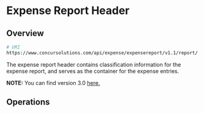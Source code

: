 # Expense Report Header

## Overview

```bash
# URI
https://www.concursolutions.com/api/expense/expensereport/v1.1/report/
```

The expense report header contains classification information for the expense report, and serves as the container for the expense entries.

<aside class="notice">
<strong>NOTE:</strong> You can find version 3.0 <a href="/api-reference/expense/expense-report/reports.html">here.</a>
</aside>

## Operations
